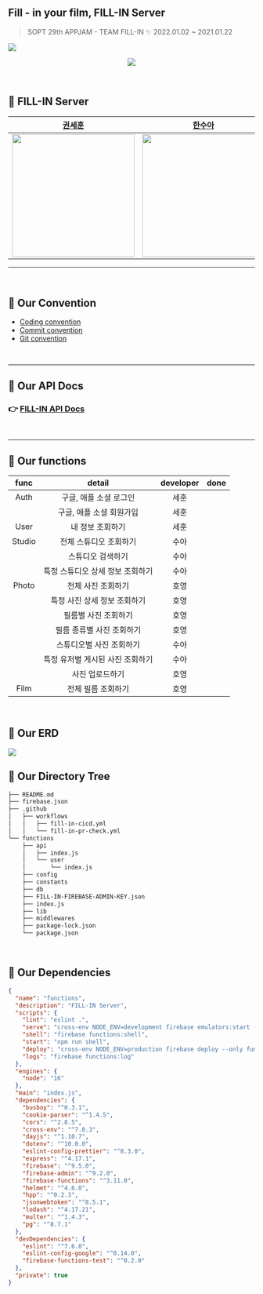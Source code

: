 <!-- @format -->

## Fill - in your film, FILL-IN Server

> SOPT 29th APPJAM - TEAM FILL-IN ✨
> 2022.01.02 ~ 2021.01.22

<img src="https://user-images.githubusercontent.com/54793607/148735296-5a950533-8031-43ab-bd2b-841a3c4c6914.jpg">

<p align="center">
<a href="https://hits.seeyoufarm.com"><img src="https://hits.seeyoufarm.com/api/count/incr/badge.svg?url=https%3A%2F%2Fgithub.com%2FTeamFILL-IN%2FFill-Server&count_bg=%23000000&title_bg=%23FFB300&icon=googlelens.svg&icon_color=%23000000&title=FILLIN&edge_flat=true"/></a>
</p>

<br>

## 🍕 FILL-IN Server

|                                            [권세훈](https://github.com/devkwonsehoon)                                            |                                             [한수아](https://github.com/sssua-0928)                                              |                                             [서호영](https://github.com/tkarndbrtk)                                              |
| :------------------------------------------------------------------------------------------------------------------------------: | :------------------------------------------------------------------------------------------------------------------------------: | :------------------------------------------------------------------------------------------------------------------------------: |
| <img src="https://user-images.githubusercontent.com/54793607/148734725-b1801e5a-e4dd-4377-9018-054ee6f49ae9.png" height="250" /> | <img src="https://user-images.githubusercontent.com/54793607/148734730-2989e023-6d4c-4972-a3d5-11cd728470e8.png" height="250" /> | <img src="https://user-images.githubusercontent.com/54793607/148734738-95e13cda-e61e-482f-8664-141e616b4519.png" height="250" /> |

<Hr>
<br>

## 🦖 Our Convention

- [Coding convention](https://www.notion.so/Coding-Convention-32799e14bed64821aefc868dae3d5c1a)
- [Commit convention](https://www.notion.so/Commit-Convention-7560cf1600634dfc927fff5ef979d636)
- [Git convention](https://www.notion.so/Git-Convention-46716db48d6e4d38a290775b72263c51)

<br>
<Hr>

## 🦖 Our API Docs

### 👉 [FILL-IN API Docs](https://66jxndoe.notion.site/FILL-IN-API-Docs-172e0ce525354888a81ff21acac6ac9e)

<br>
<Hr>

## 🦖 Our functions

|  func  |              detail              | developer | done |
| :----: | :------------------------------: | :-------: | :--: |
|  Auth  |      구글, 애플 소셜 로그인      |   세훈    |      |
|        |     구글, 애플 소셜 회원가입     |   세훈    |      |
|  User  |         내 정보 조회하기         |   세훈    |      |
| Studio |      전체 스튜디오 조회하기      |   수아    |      |
|        |        스튜디오 검색하기         |   수아    |      |
|        | 특정 스튜디오 상세 정보 조회하기 |   수아    |      |
| Photo  |        전체 사진 조회하기        |   호영    |      |
|        |   특정 사진 상세 정보 조회하기   |   호영    |      |
|        |       필름별 사진 조회하기       |   호영    |      |
|        |    필름 종류별 사진 조회하기     |   호영    |      |
|        |     스튜디오별 사진 조회하기     |   수아    |      |
|        | 특정 유저별 게시된 사진 조회하기 |   수아    |      |
|        |         사진 업로드하기          |   호영    |      |
|  Film  |        전체 필름 조회하기        |   호영    |      |

<br>

## 🦖 Our ERD

<img src="https://user-images.githubusercontent.com/54793607/148735695-1e9df66c-a9f9-4a87-b8d0-2354ce5bed78.png">

<br>

## 🦖 Our Directory Tree

```bash
├── README.md
├── firebase.json
├── .github
│   ├── workflows
│   │   ├── fill-in-cicd.yml
│   │   └── fill-in-pr-check.yml
└── functions
    ├── api
    │   ├── index.js
    │   └── user
    │       └── index.js
    ├── config
    ├── constants
    ├── db
    ├── FILL-IN-FIREBASE-ADMIN-KEY.json
    ├── index.js
    ├── lib
    ├── middlewares
    ├── package-lock.json
    └── package.json
```

<br>

## 🦖 Our Dependencies

```json
{
  "name": "functions",
  "description": "FILL-IN Server",
  "scripts": {
    "lint": "eslint .",
    "serve": "cross-env NODE_ENV=development firebase emulators:start --only functions",
    "shell": "firebase functions:shell",
    "start": "npm run shell",
    "deploy": "cross-env NODE_ENV=production firebase deploy --only functions",
    "logs": "firebase functions:log"
  },
  "engines": {
    "node": "16"
  },
  "main": "index.js",
  "dependencies": {
    "busboy": "^0.3.1",
    "cookie-parser": "^1.4.5",
    "cors": "^2.8.5",
    "cross-env": "^7.0.3",
    "dayjs": "^1.10.7",
    "dotenv": "^10.0.0",
    "eslint-config-prettier": "^8.3.0",
    "express": "^4.17.1",
    "firebase": "^9.5.0",
    "firebase-admin": "^9.2.0",
    "firebase-functions": "^3.11.0",
    "helmet": "^4.6.0",
    "hpp": "^0.2.3",
    "jsonwebtoken": "^8.5.1",
    "lodash": "^4.17.21",
    "multer": "^1.4.3",
    "pg": "^8.7.1"
  },
  "devDependencies": {
    "eslint": "^7.6.0",
    "eslint-config-google": "^0.14.0",
    "firebase-functions-test": "^0.2.0"
  },
  "private": true
}
```
